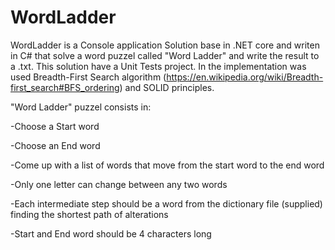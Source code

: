# WordLadder 
WordLadder is a Console application Solution base in .NET core and writen in C# that solve a word puzzel called "Word Ladder" and write the result to a .txt.
This solution have a Unit Tests project. In the implementation was used Breadth-First Search algorithm (https://en.wikipedia.org/wiki/Breadth-first_search#BFS_ordering) and SOLID principles.

"Word Ladder" puzzel consists in:

-Choose a Start word

-Choose an End word

-Come up with a list of words that move from the start word to the end word

-Only one letter can change between any two words

-Each intermediate step should be a word from the dictionary file (supplied) finding the shortest path of alterations

-Start and End word should be 4 characters long
